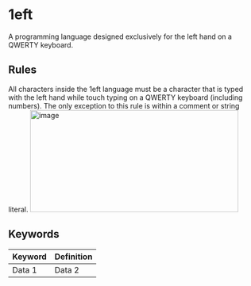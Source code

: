 # 1eft

A programming language designed exclusively for the left hand on a QWERTY keyboard.

## Rules
All characters inside the 1eft language must be a character that is typed with the left hand while touch typing on a QWERTY keyboard (including numbers). The only exception to this rule is within a comment or string literal.
<img width="419" height="206" alt="image" src="https://github.com/user-attachments/assets/6c3abb7d-ddf4-4bf5-85a3-7f86a844b8f5" />


## Keywords
| Keyword | Definition |
|:---|:---|
| Data 1 | Data 2 |
